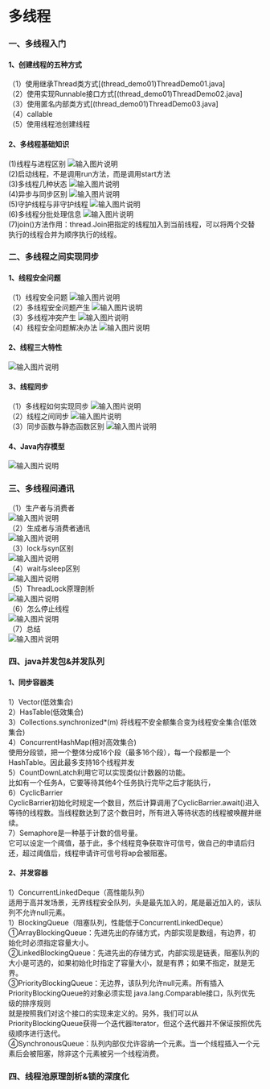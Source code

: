 # 多线程
### 一、多线程入门
#### 1、创建线程的五种方式
（1）使用继承Thread类方式[(thread_demo01)ThreadDemo01.java]<br/>
（2）使用实现Runnable接口方式[(thread_demo01)ThreadDemo02.java]<br/>
（3）使用匿名内部类方式[(thread_demo01)ThreadDemo03.java]<br/>
（4）callable<br/>
（5）使用线程池创建线程
#### 2、多线程基础知识
(1)线程与进程区别
![输入图片说明](https://github.com/mister-shen/javalearn/blob/master/multithread/thread_demo01/image/%E7%BA%BF%E7%A8%8B%E4%B8%8E%E8%BF%9B%E7%A8%8B%E5%8C%BA%E5%88%AB.png "在这里输入图片标题")
<br/>(2)启动线程，不是调用run方法，而是调用start方法
<br/>(3)多线程几种状态
![输入图片说明](https://github.com/mister-shen/javalearn/blob/master/multithread/thread_demo01/image/%E5%A4%9A%E7%BA%BF%E7%A8%8B%E5%87%A0%E7%A7%8D%E7%8A%B6%E6%80%81.png "在这里输入图片标题")
<br/>(4)异步与同步区别
![输入图片说明](https://github.com/mister-shen/javalearn/blob/master/multithread/thread_demo01/image/%E5%BC%82%E6%AD%A5%E4%B8%8E%E5%90%8C%E6%AD%A5%E5%8C%BA%E5%88%AB.png "在这里输入图片标题")
<br/>(5)守护线程与非守护线程
![输入图片说明](https://github.com/mister-shen/javalearn/blob/master/multithread/thread_demo01/image/%E5%AE%88%E6%8A%A4%E7%BA%BF%E7%A8%8B%E4%B8%8E%E9%9D%9E%E5%AE%88%E6%8A%A4%E7%BA%BF%E7%A8%8B.png "在这里输入图片标题")
<br/>(6)多线程分批处理信息
![输入图片说明](https://github.com/mister-shen/javalearn/blob/master/multithread/thread_demo01/image/%E5%A4%9A%E7%BA%BF%E7%A8%8B%E5%88%86%E6%89%B9%E5%A4%84%E7%90%86%E4%BF%A1%E6%81%AF.png "在这里输入图片标题")
<br/>(7)join()方法作用：thread.Join把指定的线程加入到当前线程，可以将两个交替执行的线程合并为顺序执行的线程。

### 二、多线程之间实现同步
#### 1、线程安全问题
（1）线程安全问题
![输入图片说明](https://github.com/mister-shen/javalearn/blob/master/multithread/thread_demo02/image/%E7%BA%BF%E7%A8%8B%E5%AE%89%E5%85%A8%E9%97%AE%E9%A2%98.png "在这里输入图片标题")
<br/>（2）多线程安全问题产生
![输入图片说明](https://github.com/mister-shen/javalearn/blob/master/multithread/thread_demo02/image/%E5%A4%9A%E7%BA%BF%E7%A8%8B%E5%AE%89%E5%85%A8%E9%97%AE%E9%A2%98%E4%BA%A7%E7%94%9F.png "在这里输入图片标题")
<br/>（3）多线程冲突产生
![输入图片说明](https://github.com/mister-shen/javalearn/blob/master/multithread/thread_demo02/image/%E5%A4%9A%E7%BA%BF%E7%A8%8B%E5%86%B2%E7%AA%81%E4%BA%A7%E7%94%9F.png "在这里输入图片标题")
<br/>（4）线程安全问题解决办法
![输入图片说明](https://github.com/mister-shen/javalearn/blob/master/multithread/thread_demo02/image/%E7%BA%BF%E7%A8%8B%E5%AE%89%E5%85%A8%E9%97%AE%E9%A2%98%E8%A7%A3%E5%86%B3%E5%8A%9E%E6%B3%95.png "在这里输入图片标题")
#### 2、线程三大特性
![输入图片说明](https://github.com/mister-shen/javalearn/blob/master/multithread/thread_demo02/image/%E7%BA%BF%E7%A8%8B%E4%B8%89%E5%A4%A7%E7%89%B9%E6%80%A7.png "在这里输入图片标题")
#### 3、线程同步
（1）多线程如何实现同步
![输入图片说明](https://github.com/mister-shen/javalearn/blob/master/multithread/thread_demo02/image/%E5%A4%9A%E7%BA%BF%E7%A8%8B%E5%A6%82%E4%BD%95%E5%AE%9E%E7%8E%B0%E5%90%8C%E6%AD%A5.png "在这里输入图片标题")
<br/>（2）线程之间同步
![输入图片说明](https://github.com/mister-shen/javalearn/blob/master/multithread/thread_demo02/image/%E7%BA%BF%E7%A8%8B%E4%B9%8B%E9%97%B4%E5%90%8C%E6%AD%A5.png "在这里输入图片标题")
<br/>（3）同步函数与静态函数区别
![输入图片说明](https://github.com/mister-shen/javalearn/blob/master/multithread/thread_demo02/image/%E5%90%8C%E6%AD%A5%E5%87%BD%E6%95%B0%E4%B8%8E%E9%9D%99%E6%80%81%E5%87%BD%E6%95%B0%E5%8C%BA%E5%88%AB.png "在这里输入图片标题")
#### 4、Java内存模型
![输入图片说明](https://github.com/mister-shen/javalearn/blob/master/multithread/thread_demo02/image/java%E5%86%85%E5%AD%98%E6%A8%A1%E5%9E%8B.png "在这里输入图片标题")

### 三、多线程间通讯
（1）生产者与消费者
<br/>![输入图片说明](https://github.com/mister-shen/javalearn/blob/master/multithread/thread_demo03/image/%E7%94%9F%E4%BA%A7%E8%80%85%E4%B8%8E%E6%B6%88%E8%B4%B9%E8%80%85.png "在这里输入图片标题")
<br/>（2）生成者与消费者通讯
<br/>![输入图片说明](https://github.com/mister-shen/javalearn/blob/master/multithread/thread_demo03/image/%E7%94%9F%E6%88%90%E8%80%85%E4%B8%8E%E6%B6%88%E8%B4%B9%E8%80%85%E9%80%9A%E8%AE%AF.png "在这里输入图片标题")
<br/>（3）lock与syn区别
<br/>![输入图片说明](https://github.com/mister-shen/javalearn/blob/master/multithread/thread_demo03/image/lock%E4%B8%8Esyn%E5%8C%BA%E5%88%AB.png "在这里输入图片标题")
<br/>（4）wait与sleep区别
<br/>![输入图片说明](https://github.com/mister-shen/javalearn/blob/master/multithread/thread_demo03/image/wait%E4%B8%8Esleep%E5%8C%BA%E5%88%AB.png "在这里输入图片标题")
<br/>（5）ThreadLock原理剖析
<br/>![输入图片说明](https://github.com/mister-shen/javalearn/blob/master/multithread/thread_demo03/image/ThreadLock%E5%8E%9F%E7%90%86%E5%89%96%E6%9E%90.png "在这里输入图片标题")
<br/>（6）怎么停止线程
<br/>![输入图片说明](https://github.com/mister-shen/javalearn/blob/master/multithread/thread_demo03/image/%E6%80%8E%E4%B9%88%E5%81%9C%E6%AD%A2%E7%BA%BF%E7%A8%8B.png "在这里输入图片标题")
<br/>（7）总结
<br/>![输入图片说明](https://github.com/mister-shen/javalearn/blob/master/multithread/thread_demo03/image/%E6%80%BB%E7%BB%93.png "在这里输入图片标题")

### 四、java并发包&并发队列
#### 1、同步容器类
1）Vector(低效集合)<br />
2）HasTable(低效集合)<br />
3）Collections.synchronized*(m) 将线程不安全额集合变为线程安全集合(低效集合)<br />
4）ConcurrentHashMap(相对高效集合)<br />
    使用分段锁，把一个整体分成16个段（最多16个段），每一个段都是一个HashTable。因此最多支持16个线程并发<br />
5）CountDownLatch利用它可以实现类似计数器的功能。<br />
    比如有一个任务A，它要等待其他4个任务执行完毕之后才能执行，<br />
6）CyclicBarrier <br />
    CyclicBarrier初始化时规定一个数目，然后计算调用了CyclicBarrier.await()进入等待的线程数。当线程数达到了这个数目时，所有进入等待状态的线程被唤醒并继续。 <br />
7）Semaphore是一种基于计数的信号量。 <br />
    它可以设定一个阈值，基于此，多个线程竞争获取许可信号，做自己的申请后归还，超过阈值后，线程申请许可信号将ap会被阻塞。<br />
#### 2、并发容器
1）ConcurrentLinkedDeque（高性能队列）<br />
    适用于高并发场景，无界线程安全队列，头是最先加入的，尾是最近加入的，该队列不允许null元素。<br />
1）BlockingQueue（阻塞队列，性能低于ConcurrentLinkedDeque）<br />
    ①ArrayBlockingQueue：先进先出的存储方式，内部实现是数组，有边界，初始化时必须指定容量大小。<br />
    ②LinkedBlockingQueue：先进先出的存储方式，内部实现是链表，阻塞队列的大小是可选的，如果初始化时指定了容量大小，就是有界；如果不指定，就是无界。<br />
    ③PriorityBlockingQueue：无边界，该队列允许null元素。所有插入PriorityBlockingQueue的对象必须实现 java.lang.Comparable接口，队列优先级的排序规则<br />
    就是按照我们对这个接口的实现来定义的。另外，我们可以从PriorityBlockingQueue获得一个迭代器Iterator，但这个迭代器并不保证按照优先级顺序进行迭代。<br />
    ④SynchronousQueue：队列内部仅允许容纳一个元素。当一个线程插入一个元素后会被阻塞，除非这个元素被另一个线程消费。<br />
    
### 四、线程池原理剖析&锁的深度化